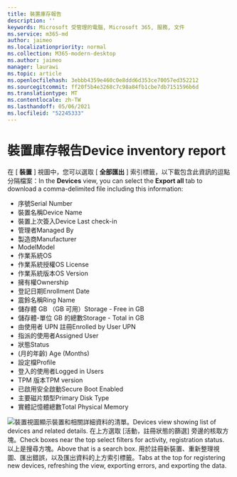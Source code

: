 ```yaml
---
title: 裝置庫存報告
description: ''
keywords: Microsoft 受管理的電腦, Microsoft 365, 服務, 文件
ms.service: m365-md
author: jaimeo
ms.localizationpriority: normal
ms.collection: M365-modern-desktop
ms.author: jaimeo
manager: laurawi
ms.topic: article
ms.openlocfilehash: 3ebbb4359e460c0e8ddd6d353ce70057ed352212
ms.sourcegitcommit: ff20f5b4e3268c7c98a84fb1cbe7db7151596b6d
ms.translationtype: MT
ms.contentlocale: zh-TW
ms.lasthandoff: 05/06/2021
ms.locfileid: "52245333"
---
```

# <a name="device-inventory-report"></a><span data-ttu-id="f825e-103">裝置庫存報告</span><span class="sxs-lookup"><span data-stu-id="f825e-103">Device inventory report</span></span>

<span data-ttu-id="f825e-104">在 [ **裝置** ] 視圖中，您可以選取 [ **全部匯出** ] 索引標籤，以下載包含此資訊的逗點分隔檔案：</span><span class="sxs-lookup"><span data-stu-id="f825e-104">In the **Devices** view, you can select the **Export all** tab to download a comma-delimited file including this information:</span></span>

- <span data-ttu-id="f825e-105">序號</span><span class="sxs-lookup"><span data-stu-id="f825e-105">Serial Number</span></span>
- <span data-ttu-id="f825e-106">裝置名稱</span><span class="sxs-lookup"><span data-stu-id="f825e-106">Device Name</span></span>
- <span data-ttu-id="f825e-107">裝置上次簽入</span><span class="sxs-lookup"><span data-stu-id="f825e-107">Device Last check-in</span></span>
- <span data-ttu-id="f825e-108">管理者</span><span class="sxs-lookup"><span data-stu-id="f825e-108">Managed By</span></span>
- <span data-ttu-id="f825e-109">製造商</span><span class="sxs-lookup"><span data-stu-id="f825e-109">Manufacturer</span></span>
- <span data-ttu-id="f825e-110">Model</span><span class="sxs-lookup"><span data-stu-id="f825e-110">Model</span></span>
- <span data-ttu-id="f825e-111">作業系統</span><span class="sxs-lookup"><span data-stu-id="f825e-111">OS</span></span>
- <span data-ttu-id="f825e-112">作業系統授權</span><span class="sxs-lookup"><span data-stu-id="f825e-112">OS License</span></span>
- <span data-ttu-id="f825e-113">作業系統版本</span><span class="sxs-lookup"><span data-stu-id="f825e-113">OS Version</span></span>
- <span data-ttu-id="f825e-114">擁有權</span><span class="sxs-lookup"><span data-stu-id="f825e-114">Ownership</span></span>
- <span data-ttu-id="f825e-115">登記日期</span><span class="sxs-lookup"><span data-stu-id="f825e-115">Enrollment Date</span></span>
- <span data-ttu-id="f825e-116">震鈴名稱</span><span class="sxs-lookup"><span data-stu-id="f825e-116">Ring Name</span></span>
- <span data-ttu-id="f825e-117">儲存體 GB （GB 可用）</span><span class="sxs-lookup"><span data-stu-id="f825e-117">Storage - Free in GB</span></span>
- <span data-ttu-id="f825e-118">儲存體-單位 GB 的總數</span><span class="sxs-lookup"><span data-stu-id="f825e-118">Storage - Total in GB</span></span>
- <span data-ttu-id="f825e-119">由使用者 UPN 註冊</span><span class="sxs-lookup"><span data-stu-id="f825e-119">Enrolled by User UPN</span></span>
- <span data-ttu-id="f825e-120">指派的使用者</span><span class="sxs-lookup"><span data-stu-id="f825e-120">Assigned User</span></span>
- <span data-ttu-id="f825e-121">狀態</span><span class="sxs-lookup"><span data-stu-id="f825e-121">Status</span></span>
- <span data-ttu-id="f825e-122"> (月的年齡) </span><span class="sxs-lookup"><span data-stu-id="f825e-122">Age (Months)</span></span>
- <span data-ttu-id="f825e-123">設定檔</span><span class="sxs-lookup"><span data-stu-id="f825e-123">Profile</span></span>
- <span data-ttu-id="f825e-124">登入的使用者</span><span class="sxs-lookup"><span data-stu-id="f825e-124">Logged in Users</span></span>
- <span data-ttu-id="f825e-125">TPM 版本</span><span class="sxs-lookup"><span data-stu-id="f825e-125">TPM version</span></span>
- <span data-ttu-id="f825e-126">已啟用安全啟動</span><span class="sxs-lookup"><span data-stu-id="f825e-126">Secure Boot Enabled</span></span>
- <span data-ttu-id="f825e-127">主要磁片類型</span><span class="sxs-lookup"><span data-stu-id="f825e-127">Primary Disk Type</span></span>
- <span data-ttu-id="f825e-128">實體記憶體總數</span><span class="sxs-lookup"><span data-stu-id="f825e-128">Total Physical Memory</span></span> 

![<span data-ttu-id="f825e-129">裝置視圖顯示裝置和相關詳細資料的清單。</span><span class="sxs-lookup"><span data-stu-id="f825e-129">Devices view showing list of devices and related details.</span></span> <span data-ttu-id="f825e-130">在上方選取 [活動，註冊狀態的篩選] 旁邊的核取方塊。</span><span class="sxs-lookup"><span data-stu-id="f825e-130">Check boxes near the top select filters for activity, registration status.</span></span> <span data-ttu-id="f825e-131">以上是搜尋方塊。</span><span class="sxs-lookup"><span data-stu-id="f825e-131">Above that is a search box.</span></span> <span data-ttu-id="f825e-132">用於註冊新裝置、重新整理視圖、匯出錯誤，以及匯出資料的上方索引標籤。</span><span class="sxs-lookup"><span data-stu-id="f825e-132">Tabs at the top for registering new devices, refreshing the view, exporting errors, and exporting the data.</span></span> ](../../media/mmd-devices-view.png)
